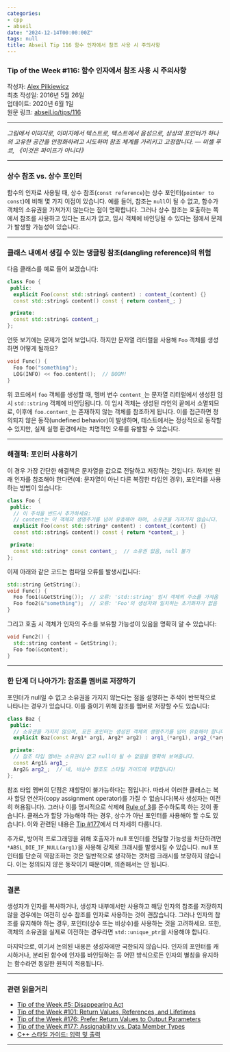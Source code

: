 ```yaml
---
categories:
- cpp
- abseil
date: "2024-12-14T00:00:00Z"
tags: null
title: Abseil Tip 116 함수 인자에서 참조 사용 시 주의사항
---
```



### Tip of the Week #116: 함수 인자에서 참조 사용 시 주의사항

작성자: [Alex Pilkiewicz](mailto:pilki@google.com)  
최초 작성일: 2016년 5월 26일  
업데이트: 2020년 6월 1일  
원문 링크: [abseil.io/tips/116](https://abseil.io/tips/116)

---

*그림에서 이미지로, 이미지에서 텍스트로, 텍스트에서 음성으로, 상상의 포인터가 하나의 고유한 공간을 안정화하려고 시도하며 참조 체계를 가리키고 고정합니다. — 미셸 푸코, 《이것은 파이프가 아니다》*

---

### 상수 참조 vs. 상수 포인터

함수의 인자로 사용될 때, 상수 참조(`const reference`)는 상수 포인터(`pointer to const`)에 비해 몇 가지 이점이 있습니다. 예를 들어, 참조는 `null`이 될 수 없고, 함수가 객체의 소유권을 가져가지 않는다는 점이 명확합니다. 그러나 상수 참조는 호출하는 쪽에서 참조를 사용하고 있다는 표시가 없고, 임시 객체에 바인딩될 수 있다는 점에서 문제가 발생할 가능성이 있습니다.

---

### 클래스 내에서 생길 수 있는 댕글링 참조(dangling reference)의 위험

다음 클래스를 예로 들어 보겠습니다:

```cpp
class Foo {
 public:
  explicit Foo(const std::string& content) : content_(content) {}
  const std::string& content() const { return content_; }

 private:
  const std::string& content_;
};
```

언뜻 보기에는 문제가 없어 보입니다. 하지만 문자열 리터럴을 사용해 `Foo` 객체를 생성하면 어떻게 될까요?

```cpp
void Func() {
  Foo foo("something");
  LOG(INFO) << foo.content();  // BOOM!
}
```

위 코드에서 `foo` 객체를 생성할 때, 멤버 변수 `content_`는 문자열 리터럴에서 생성된 임시 `std::string` 객체에 바인딩됩니다. 이 임시 객체는 생성된 라인의 끝에서 소멸되므로, 이후에 `foo.content_`는 존재하지 않는 객체를 참조하게 됩니다. 이를 접근하면 정의되지 않은 동작(undefined behavior)이 발생하며, 테스트에서는 정상적으로 동작할 수 있지만, 실제 실행 환경에서는 치명적인 오류를 유발할 수 있습니다.

---

### 해결책: 포인터 사용하기

이 경우 가장 간단한 해결책은 문자열을 값으로 전달하고 저장하는 것입니다. 하지만 원래 인자를 참조해야 한다면(예: 문자열이 아닌 다른 복잡한 타입인 경우), 포인터를 사용하는 방법이 있습니다:

```cpp
class Foo {
 public:
  // 이 주석을 반드시 추가하세요:
  // content는 이 객체의 생명주기를 넘어 유효해야 하며, 소유권을 가져가지 않습니다.
  explicit Foo(const std::string* content) : content_(content) {}
  const std::string& content() const { return *content_; }

 private:
  const std::string* const content_;  // 소유권 없음, null 불가
};
```

이제 아래와 같은 코드는 컴파일 오류를 발생시킵니다:

```cpp
std::string GetString();
void Func() {
  Foo foo1(&GetString());  // 오류: 'std::string' 임시 객체의 주소를 가져옴
  Foo foo2(&"something");  // 오류: 'Foo'의 생성자와 일치하는 초기화자가 없음
}
```

그리고 호출 시 객체가 인자의 주소를 보유할 가능성이 있음을 명확히 알 수 있습니다:

```cpp
void Func2() {
  std::string content = GetString();
  Foo foo(&content);
}
```

---

### 한 단계 더 나아가기: 참조를 멤버로 저장하기

포인터가 null일 수 없고 소유권을 가지지 않는다는 점을 설명하는 주석이 반복적으로 나타나는 경우가 있습니다. 이를 줄이기 위해 참조를 멤버로 저장할 수도 있습니다:

```cpp
class Baz {
 public:
  // 소유권을 가지지 않으며, 모든 포인터는 생성된 객체의 생명주기를 넘어 유효해야 합니다.
  explicit Baz(const Arg1* arg1, Arg2* arg2) : arg1_(*arg1), arg2_(*arg2) {}

 private:
  // 참조 타입 멤버는 소유권이 없고 null이 될 수 없음을 명확히 보여줍니다.
  const Arg1& arg1_;
  Arg2& arg2_;  // 네, 비상수 참조도 스타일 가이드에 부합합니다!
};
```

참조 타입 멤버의 단점은 재할당이 불가능하다는 점입니다. 따라서 이러한 클래스는 복사 할당 연산자(copy assignment operator)를 가질 수 없습니다(복사 생성자는 여전히 허용됩니다). 그러나 이를 명시적으로 삭제해 [Rule of 3](https://en.wikipedia.org/wiki/Rule_of_three_\(C%2B%2B_programming\))를 준수하도록 하는 것이 좋습니다. 클래스가 할당 가능해야 하는 경우, 상수가 아닌 포인터를 사용해야 할 수도 있습니다. 이와 관련된 내용은 [Tip #177](/tips/177)에서 더 자세히 다룹니다.

추가로, 방어적 프로그래밍을 위해 호출자가 null 포인터를 전달할 가능성을 차단하려면 `*ABSL_DIE_IF_NULL(arg1)`을 사용해 강제로 크래시를 발생시킬 수 있습니다. null 포인터를 단순히 역참조하는 것은 일반적으로 생각하는 것처럼 크래시를 보장하지 않습니다. 이는 정의되지 않은 동작이기 때문이며, 의존해서는 안 됩니다.

---

### 결론

생성자가 인자를 복사하거나, 생성자 내부에서만 사용하고 해당 인자의 참조를 저장하지 않을 경우에는 여전히 상수 참조를 인자로 사용하는 것이 괜찮습니다. 그러나 인자의 참조를 유지해야 하는 경우, 포인터(상수 또는 비상수)를 사용하는 것을 고려하세요. 또한, 객체의 소유권을 실제로 이전하는 경우라면 `std::unique_ptr`을 사용해야 합니다.

마지막으로, 여기서 논의된 내용은 생성자에만 국한되지 않습니다. 인자의 포인터를 캐시하거나, 분리된 함수에 인자를 바인딩하는 등 어떤 방식으로든 인자의 별칭을 유지하는 함수라면 동일한 원칙이 적용됩니다.

---

### 관련 읽을거리

- [Tip of the Week #5: Disappearing Act](/tips/5)
- [Tip of the Week #101: Return Values, References, and Lifetimes](/tips/101)
- [Tip of the Week #176: Prefer Return Values to Output Parameters](/tips/176)
- [Tip of the Week #177: Assignability vs. Data Member Types](/tips/177)
- [C++ 스타일 가이드: 입력 및 출력](https://google.github.io/styleguide/cppguide.html#Inputs_and_Outputs)

---